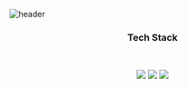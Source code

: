 ![header](https://capsule-render.vercel.app/api?type=waving&color=AAF0D1&height=300&section=header&text=Wine%20Git&fontSize=60&fontColor=FFFFFF)

<h3 align = "center" <b> Tech Stack </b> </h3>
</br>
<p align = "center">
<img src="https://img.shields.io/badge/C-A8B9CC?style=for-the-badge&logo=C&logoColor=white">
<img src="https://img.shields.io/badge/C++-00599C?style=for-the-badge&logo=C&logoColor=white">
<img src="https://img.shields.io/badge/JAVA-F7DF1E?style=for-the-badge&logo=C&logoColor=white">
</p>
